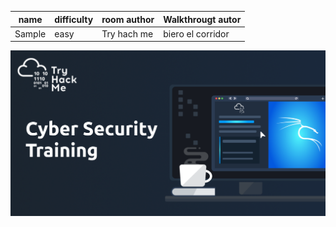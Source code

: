 |name     | difficulty | room author | Walkthrougt autor |
|---------|------------|-------------|-------------------|
|Sample   |  easy      | Try hach me | biero el corridor |


<p align="center">
    <img src="https://github.com/biero-el-corridor/Try-Hack-Me_WRITE-UP/blob/main/sample/THM_logo.png"/>
</p>